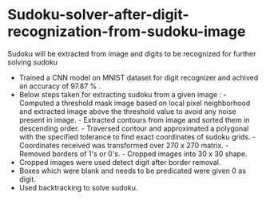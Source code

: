 # Sudoku-solver-after-digit-recognization-from-sudoku-image
Sudoku will be extracted from image and digits to be recognized for further solving sudoku

- Trained a CNN model on MNIST dataset for digit recognizer and achived an accuracy of 97.87 % .
- Below steps taken for extracting sudoku from a given image :
       - Computed a threshold mask image based on local pixel neighborhood and extracted image above the threshold value to avoid any noise present in image.
       - Extracted contours from image and sorted them in descending order.
       - Traversed contour and approximated a polygonal with the specified tolerance to find exact coordinates of sudoku grids.
       - Coordinates received was transformed over 270 x 270 matrix.
       - Removed borders of 1's or 0's.
       - Cropped images into 30 x 30 shape.
- Cropped images were used detect digit after border removal.
- Boxes which were blank and needs to be predicated were given 0 as digit.
- Used backtracking to solve sudoku.
